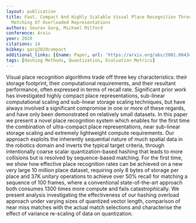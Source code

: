 ```yaml
---
layout: publication
title: Fast, Compact And Highly Scalable Visual Place Recognition Through Sequence-based
  Matching Of Overloaded Representations
authors: Sourav Garg, Michael Milford
conference: Arxiv
year: 2020
citations: 14
bibkey: garg2020compact
additional_links: [{name: Paper, url: 'https://arxiv.org/abs/2001.08434'}]
tags: [Hashing Methods, Quantization, Evaluation Metrics]
---
```

Visual place recognition algorithms trade off three key characteristics:
their storage footprint, their computational requirements, and their resultant
performance, often expressed in terms of recall rate. Significant prior work
has investigated highly compact place representations, sub-linear computational
scaling and sub-linear storage scaling techniques, but have always involved a
significant compromise in one or more of these regards, and have only been
demonstrated on relatively small datasets. In this paper we present a novel
place recognition system which enables for the first time the combination of
ultra-compact place representations, near sub-linear storage scaling and
extremely lightweight compute requirements. Our approach exploits the
inherently sequential nature of much spatial data in the robotics domain and
inverts the typical target criteria, through intentionally coarse scalar
quantization-based hashing that leads to more collisions but is resolved by
sequence-based matching. For the first time, we show how effective place
recognition rates can be achieved on a new very large 10 million place dataset,
requiring only 8 bytes of storage per place and 37K unitary operations to
achieve over 50% recall for matching a sequence of 100 frames, where a
conventional state-of-the-art approach both consumes 1300 times more compute
and fails catastrophically. We present analysis investigating the effectiveness
of our hashing overload approach under varying sizes of quantized vector
length, comparison of near miss matches with the actual match selections and
characterise the effect of variance re-scaling of data on quantization.